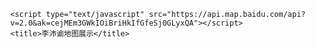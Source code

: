<html>
<head>
    <meta http-equiv="Content-Type" content="text/html; charset=utf-8" />
    <meta name="viewport" content="initial-scale=1.0, user-scalable=no" />
    <style type="text/css">
    body, html{width: 100%;height: 100%;overflow: hidden;margin:0;font-family:"微软雅黑";}
    #allmap {
        width: 1400px;
        height: 700px;
        margin: 0;
    }
    </style>

    <script type="text/javascript" src="https://api.map.baidu.com/api?v=2.0&ak=cejMEm3GWkIOiBriHkIfGfeSj0GLyxQA"></script>
    <title>李沛谕地图展示</title>
</head>
<body>
    <div id="allmap"></div>
</body>
</html>

<script type="text/javascript">
    // 百度地图API功能
    var map = new BMap.Map("allmap");    // 创建Map实例
    map.centerAndZoom(new BMap.Point(116.403874,39.914888), 11);  // 初始化地图,设置中心点坐标和地图级别（）
    map.setCurrentCity("北京");          // 设置地图显示的城市 此项是必须设置的
    map.enableScrollWheelZoom(true);     //开启鼠标滚轮缩放
    var navigationControl = new BMap.NavigationControl();//创建平移缩放控件 
    
    var cr = new BMap.CopyrightControl({
            anchor: BMAP_ANCHOR_TOP_LEFT,
            offset: new BMap.Size(20, 20)
        });   //设置版权控件位置
	    map.addControl(cr); //添加版权控件
        var bs = map.getBounds();   //返回地图可视区域
	    cr.addCopyright({
            id: 1, 
            content: "<img src='https://gimg2.baidu.com/image_search/src=http%3A%2F%2Fs1.lvjs.com.cn%2Fuploads%2Fpc%2Fplace2%2F2015-02-09%2F55b0290f-fe14-4cb8-8c81-c2b7639928ec_960_.jpg&refer=http%3A%2F%2Fs1.lvjs.com.cn&app=2002&size=f9999,10000&q=a80&n=0&g=0n&fmt=auto?sec=1650018314&t=d2d7969c23c1888f1102170a7e7672bc", 
            bounds: bs
        });

    var opts = {
    position: new BMap.Point(116.403874,39.914888), // 指定文本标注所在的地理位置
};
// 创建文本标注对象
var label = new BMap.Label('点击查看介绍', opts);

map.addOverlay(label);

label.addEventListener("click",function()//添加标签的点击事件
                                  {
                                      window.open("https://baike.baidu.com/item/%E5%8C%97%E4%BA%AC/128981") ;//超级链接                                
                                  }
    )



</script>
